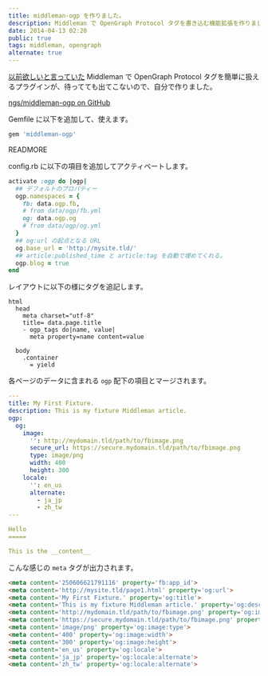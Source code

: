 ```yaml
---
title: middleman-ogp を作りました。
description: Middleman で OpenGraph Protocol タグを書き込む機能拡張を作りました
date: 2014-04-13 02:20
public: true
tags: middleman, opengraph
alternate: true
---
```


[以前欲しいと言っていた][prev-entry] Middleman で OpenGraph Protocol タグを簡単に扱えるプラグインが、待ってても出てこないので、自分で作りました。

[ngs/middleman-ogp on GitHub][middleman-ogp]


Gemfile に以下を追加して、使えます。

```ruby
gem 'middleman-ogp'
```

READMORE

config.rb に以下の項目を追加してアクティベートします。

```ruby
activate :ogp do |ogp|
  ## デフォルトのプロパティー
  ogp.namespaces = {
    fb: data.ogp.fb,
    # from data/ogp/fb.yml
    og: data.ogp.og
    # from data/ogp/og.yml
  }
  ## og:url の起点となる URL
  og.base_url = 'http://mysite.tld/'
  ## article:published_time と article:tag を自動で埋めてくれる。
  ogp.blog = true
end
```

レイアウトに以下の様にタグを追記します。

```
html
  head
    meta charset="utf-8"
    title= data.page.title
    - ogp_tags do|name, value|
      meta property=name content=value

  body
    .container
      = yield
```

各ページのデータに含まれる `ogp` 配下の項目とマージされます。

```yaml
---
title: My First Fixture.
description: This is my fixture Middleman article.
ogp:
  og:
    image:
      '': http://mydomain.tld/path/to/fbimage.png
      secure_url: https://secure.mydomain.tld/path/to/fbimage.png
      type: image/png
      width: 400
      height: 300
    locale:
      '': en_us
      alternate:
        - ja_jp
        - zh_tw
---

Hello
=====

This is the __content__
```

こんな感じの `meta` タグが出力されます。

```html
<meta content='250606621791116' property='fb:app_id'>
<meta content='http://mysite.tld/page1.html' property='og:url'>
<meta content='My First Fixture.' property='og:title'>
<meta content='This is my fixture Middleman article.' property='og:description'>
<meta content='http://mydomain.tld/path/to/fbimage.png' property='og:image'>
<meta content='https://secure.mydomain.tld/path/to/fbimage.png' property='og:image:secure_url'>
<meta content='image/png' property='og:image:type'>
<meta content='400' property='og:image:width'>
<meta content='300' property='og:image:height'>
<meta content='en_us' property='og:locale'>
<meta content='ja_jp' property='og:locale:alternate'>
<meta content='zh_tw' property='og:locale:alternate'>
```

[middleman-ogp]: https://github.com/ngs/middleman-ogp
[prev-entry]: http://ja.ngs.io/2013/12/09/middleman-opengraph/
